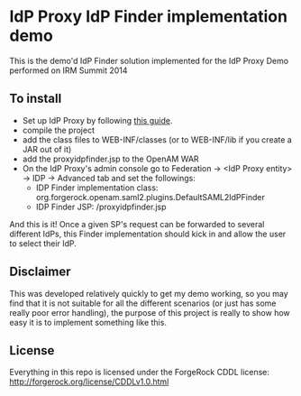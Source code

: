 # IdP Proxy IdP Finder implementation demo

This is the demo'd IdP Finder solution implemented for the IdP Proxy Demo performed on IRM Summit 2014

## To install

* Set up IdP Proxy by following [this guide](https://wikis.forgerock.org/confluence/display/openam/SAMLv2+IDP+Proxy+Part+1.+Setting+up+a+simple+Proxy+scenario).
* compile the project
* add the class files to WEB-INF/classes (or to WEB-INF/lib if you create a JAR out of it)
* add the proxyidpfinder.jsp to the OpenAM WAR
* On the IdP Proxy's admin console go to Federation -> &lt;IdP Proxy entity> -> IDP -> Advanced tab and set the followings:
    * IDP Finder implementation class: org.forgerock.openam.saml2.plugins.DefaultSAML2IdPFinder
    * IDP Finder JSP: /proxyidpfinder.jsp

And this is it! Once a given SP's request can be forwarded to several different IdPs, this Finder implementation should kick in and allow the user to select their IdP.

## Disclaimer

This was developed relatively quickly to get my demo working, so you may find that it is not suitable for all the different scenarios (or just has some really poor error handling), the purpose of this project is really to show how easy it is to implement something like this.

## License

Everything in this repo is licensed under the ForgeRock CDDL license: http://forgerock.org/license/CDDLv1.0.html
